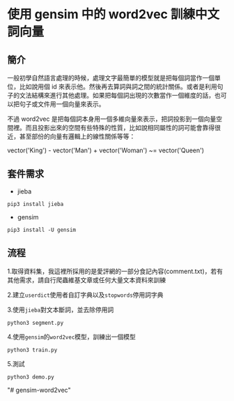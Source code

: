 # 使用 gensim 中的 word2vec 訓練中文詞向量

## 簡介

一般初學自然語言處理的時候，處理文字最簡單的模型就是把每個詞當作一個單位，比如說用個 id 來表示他。然後再去算詞與詞之間的統計關係。或者是利用句子的文法結構來進行其他處理。如果把每個詞出現的次數當作一個維度的話，也可以把句子或文件用一個向量來表示。

不過 word2vec 是把每個詞本身用一個多維向量來表示，把詞投影到一個向量空間裡。而且投影出來的空間有些特殊的性質，比如說相同屬性的詞可能會靠得很近，甚至部份的向量有邏輯上的線性關係等等：

vector('King') - vector('Man') + vector('Woman') ~= vector('Queen')

## 套件需求

* jieba
```
pip3 install jieba
```
* gensim
```
pip3 install -U gensim
```

## 流程

1.取得資料集，我這裡所採用的是愛評網的一部分食記內容(comment.txt)，若有其他需求，請自行爬蟲維基文章或任何大量文本資料來訓練

2.建立`userdict`使用者自訂字典以及`stopwords`停用詞字典

3.使用`jieba`對文本斷詞，並去除停用詞
```
python3 segment.py
```
4.使用`gensim`的`word2vec`模型，訓練出一個模型
```
python3 train.py
```
5.測試
```
python3 demo.py
```
"# gensim-word2vec" 
